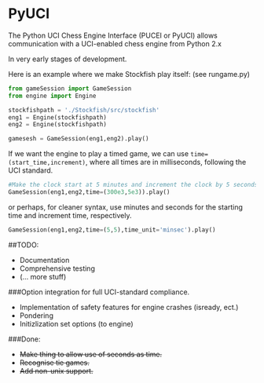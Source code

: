 PyUCI
=====

The Python UCI Chess Engine Interface (PUCEI or PyUCI) allows communication with a UCI-enabled chess engine from Python 2.x

In very early stages of development.

Here is an example where we make Stockfish play itself: (see rungame.py)

```Python
from gameSession import GameSession
from engine import Engine

stockfishpath = './Stockfish/src/stockfish'
eng1 = Engine(stockfishpath)
eng2 = Engine(stockfishpath)

gamesesh = GameSession(eng1,eng2).play()
```

If we want the engine to play a timed game, we can use ```time=(start_time,increment)```,
where all times are in milliseconds, following the UCI standard.

```Python
#Make the clock start at 5 minutes and increment the clock by 5 seconds after each turn.
GameSession(eng1,eng2,time=(300e3,5e3)).play()
```    

or perhaps, for cleaner syntax, use minutes and seconds for the starting time
and increment time, respectively.
```Python
GameSession(eng1,eng2,time=(5,5),time_unit='minsec').play()
```

##TODO:

* Documentation
* Comprehensive testing
* (... more stuff)

###Option integration for full UCI-standard compliance.
* Implementation of safety features for engine crashes (isready, ect.)
* Pondering
* Initizlization set options (to engine)

###Done:
* ~~Make thing to allow use of seconds as time.~~
* ~~Recognise tie games.~~
* ~~Add non-unix support.~~
